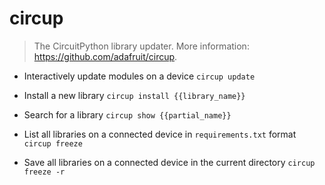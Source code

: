 # circup
> The CircuitPython library updater.
> More information: <https://github.com/adafruit/circup>.

- Interactively update modules on a device
`circup update`

- Install a new library
`circup install {{library_name}}`

- Search for a library
`circup show {{partial_name}}`

- List all libraries on a connected device in `requirements.txt` format
`circup freeze`

- Save all libraries on a connected device in the current directory
`circup freeze -r`

